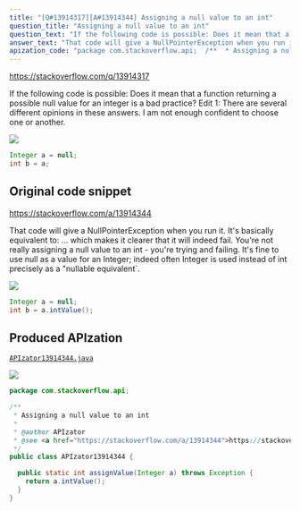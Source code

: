 ```yaml
---
title: "[Q#13914317][A#13914344] Assigning a null value to an int"
question_title: "Assigning a null value to an int"
question_text: "If the following code is possible: Does it mean that a function returning a possible null value for an integer is a bad practice? Edit 1: There are several different opinions in these answers. I am not enough confident to choose one or another."
answer_text: "That code will give a NullPointerException when you run it. It's basically equivalent to: ... which makes it clearer that it will indeed fail. You're not really assigning a null value to an int - you're trying and failing. It's fine to use null as a value for an Integer; indeed often Integer is used instead of int precisely as a \"nullable equivalent`."
apization_code: "package com.stackoverflow.api;  /**  * Assigning a null value to an int  *  * @author APIzator  * @see <a href=\"https://stackoverflow.com/a/13914344\">https://stackoverflow.com/a/13914344</a>  */ public class APIzator13914344 {    public static int assignValue(Integer a) throws Exception {     return a.intValue();   } }"
---
```


https://stackoverflow.com/q/13914317

If the following code is possible:
Does it mean that a function returning a possible null value for an integer is a bad practice?
Edit 1:
There are several different opinions in these answers. I am not enough confident to choose one or another.


<div class="code-logo"><img src="/stackoverflow.png" /></div>

```java
Integer a = null;
int b = a;
```


## Original code snippet

https://stackoverflow.com/a/13914344

That code will give a NullPointerException when you run it. It&#x27;s basically equivalent to:
... which makes it clearer that it will indeed fail.
You&#x27;re not really assigning a null value to an int - you&#x27;re trying and failing.
It&#x27;s fine to use null as a value for an Integer; indeed often Integer is used instead of int precisely as a &quot;nullable equivalent`.

<div class="code-logo"><img src="/stackoverflow.png" /></div>

```java
Integer a = null;
int b = a.intValue();
```

## Produced APIzation

[`APIzator13914344.java`](https://github.com/pasqualesalza/apization/raw/main/data/search/APIzator13914344.java)

<div class="code-logo"><img src="/apizator.png" /></div>

```java
package com.stackoverflow.api;

/**
 * Assigning a null value to an int
 *
 * @author APIzator
 * @see <a href="https://stackoverflow.com/a/13914344">https://stackoverflow.com/a/13914344</a>
 */
public class APIzator13914344 {

  public static int assignValue(Integer a) throws Exception {
    return a.intValue();
  }
}

```